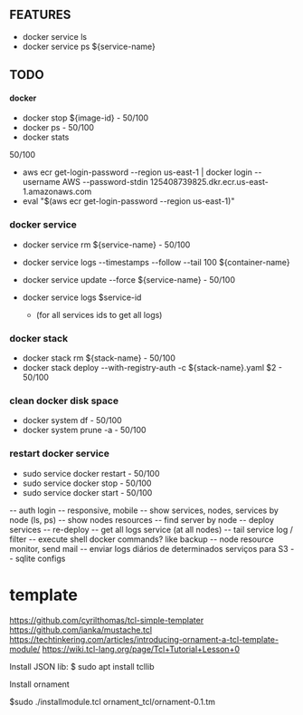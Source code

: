 
FEATURES
--------

* docker service ls
* docker service ps ${service-name}

TODO
----

#### docker
- docker stop ${image-id} - 50/100
- docker ps - 50/100
- docker stats

50/100
- aws ecr get-login-password --region us-east-1 | docker login --username AWS --password-stdin 125408739825.dkr.ecr.us-east-1.amazonaws.com
- eval "$(aws ecr get-login-password  --region us-east-1)"


### docker service
- docker service rm ${service-name} - 50/100
- docker service logs --timestamps --follow --tail 100 ${container-name}
- docker service update --force ${service-name} - 50/100

- docker service logs $service-id
	* (for all services ids to get all logs) 

### docker stack
- docker stack rm ${stack-name} - 50/100
- docker stack deploy --with-registry-auth -c ${stack-name}.yaml $2 - 50/100

### clean docker disk space
- docker system df - 50/100
- docker system prune -a - 50/100

### restart docker service
- sudo service docker restart - 50/100
- sudo service docker stop - 50/100
- sudo service docker start - 50/100

-- auth login
-- responsive, mobile
-- show services, nodes, services by node (ls, ps)
-- show nodes resources
-- find server by node
-- deploy services
-- re-deploy 
-- get all logs service (at all nodes)
-- tail service log / filter
-- execute shell docker commands? like backup
-- node resource monitor, send mail
-- enviar logs diários de determinados serviços para S3
-- sqlite configs

# template 
https://github.com/cyrilthomas/tcl-simple-templater
https://github.com/ianka/mustache.tcl
https://techtinkering.com/articles/introducing-ornament-a-tcl-template-module/
https://wiki.tcl-lang.org/page/Tcl+Tutorial+Lesson+0

Install JSON lib:
$ sudo apt install tcllib

Install ornament

$sudo ./installmodule.tcl ornament_tcl/ornament-0.1.tm

